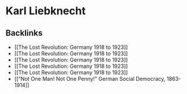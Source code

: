 # Karl Liebknecht



<a id="org8bc82f4"></a>

## Backlinks

-   [[The Lost Revolution: Germany 1918 to 1923]]
-   [[The Lost Revolution: Germany 1918 to 1923]]
-   [[The Lost Revolution: Germany 1918 to 1923]]
-   [[The Lost Revolution: Germany 1918 to 1923]]
-   [[The Lost Revolution: Germany 1918 to 1923]]
-   [[&ldquo;Not One Man! Not One Penny!&rdquo; German Social Democracy, 1863-1914]]
